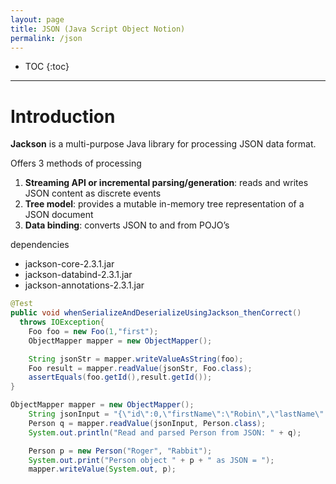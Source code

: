 ```yaml
---
layout: page
title: JSON (Java Script Object Notion)
permalink: /json
---
```


- TOC
  {:toc}

---

# Introduction

**Jackson** is a multi-purpose Java library for processing JSON data format.

Offers 3 methods of processing

1. **Streaming API or incremental parsing/generation**: reads and writes JSON content as discrete events
2. **Tree model**: provides a mutable in-memory tree representation of a JSON document
3. **Data binding**: converts JSON to and from POJO’s

dependencies

- jackson-core-2.3.1.jar
- jackson-databind-2.3.1.jar
- jackson-annotations-2.3.1.jar

```java
@Test
public void whenSerializeAndDeserializeUsingJackson_thenCorrect()
  throws IOException{
    Foo foo = new Foo(1,"first");
    ObjectMapper mapper = new ObjectMapper();

    String jsonStr = mapper.writeValueAsString(foo);
    Foo result = mapper.readValue(jsonStr, Foo.class);
    assertEquals(foo.getId(),result.getId());
}
```

```java
ObjectMapper mapper = new ObjectMapper();
    String jsonInput = "{\"id\":0,\"firstName\":\"Robin\",\"lastName\":\"Wilson\"}";
    Person q = mapper.readValue(jsonInput, Person.class);
    System.out.println("Read and parsed Person from JSON: " + q);

    Person p = new Person("Roger", "Rabbit");
    System.out.print("Person object " + p + " as JSON = ");
    mapper.writeValue(System.out, p);
```
